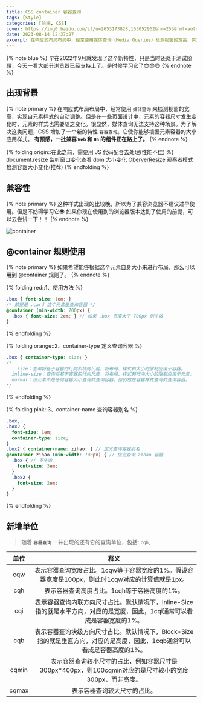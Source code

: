 ```yaml
---
title: CSS container 容器查询
tags: [Style]
categories: [前端, CSS]
cover: https://img0.baidu.com/it/u=2653173828,153052962&fm=253&fmt=auto&app=138&f=JPEG?w=947&h=500
date: 2023-08-14 12:37:27
excerpt: 在响应式布局布局中，经常使用媒体查询（Media Queries）检测视窗的宽高，实现自元素样式的自动调整。但是在一些页面设计中，元素的容器尺寸发生变化时，元素的样式也需要随之变化。很显然，媒体查询无法支持这种场景。为了解决这类问题，CSS 增加了一个新的特性 容器查询
---
```


<!-- # CSS container 容器查询 -->
{% note blue  %}
早在2022年9月就发现了这个新特性，只是当时还处于测试阶段，今天一看大部分浏览器已经支持上了。是时候学习它了😎😎😎
{% endnote %}

## 出现背景
{% note primary  %}
在响应式布局布局中，经常使用 `媒体查询` 来检测视窗的宽高，实现自元素样式的自动调整。但是在一些页面设计中，元素的容器尺寸发生变化时，元素的样式也需要随之变化。很显然，媒体查询无法支持这种场景。为了解决这类问题，CSS 增加了一个新的特性 `容器查询`。它使你能够根据元素容器的大小应用样式。
**有预感，一批兼容 `Web` 和 `H5` 的组件正在路上了。**
{% endnote %}



{% folding origin::在此之前，需要用 JS 代码配合去处理(性能不佳)  %}
document.resize 监听窗口变化查看 dom 大小变化
[OberverResize](/blog/2022/04/16/js/#Observer-—-观察者) 观察者模式检测容器大小变化(推荐)
{% endfolding %}

## 兼容性
{% note primary  %}
这种样式出现的比较晚，所以为了兼容浏览器不建议过早使用。但是不妨碍学习它😎
如果你现在使用到的浏览器版本达到了使用的前提，可以去尝试一下！！
{% endnote %}

![container](/images/container/container.jpg)

## @container 规则使用
{% note primary  %}
如果希望能够根据这个元素自身大小来进行布局，那么可以用到 @container 规则了。
{% endnote %}

{% folding red::1、使用方法  %}
```scss
.box { font-size: 1em; }
/* 前提是 .card 这个元素是查询容器 */
@container (min-width: 700px) {
  .box { font-size: 2em; } // 如果 .box 宽度大于 700px 则生效
}
```
{% endfolding %}

{% folding orange::2、container-type 定义查询容器  %}
```scss
.box { container-type: size; }
/*
	size：查询将基于容器的行向和块向尺度，将布局、样式和大小的限制应用于容器。
  inline-size：查询将基于容器的行向尺度，将布局、样式和行向大小的限制应用于元素。
  normal：该元素不是任何容器大小查询的查询容器，但仍然是容器样式查询的查询容器。
*/
```
{% endfolding %}

{% folding pink::3、container-name 查询容器别名  %}
```scss
.box,
.box2 {
  font-size: 1em;
  container-type: size;
}
.box2 { container-name: zihao; } // 定义查询容器别名
@container zihao (min-width: 700px) { // 指定查询 zihao 容器
  .box { // 不生效
    font-size: 3em;
  }
  .box2 {
    font-size: 2em;
  }
}
```
{% endfolding %}

## 新增单位

> 随着  **`容器查询`** 一并出现的还有它的查询单位，包括:  `cqh`,

| 单位  |                             释义                             |
| :---: | :----------------------------------------------------------: |
|  cqw  | 表示容器查询宽度占比。1cqw等于容器宽度的1%。假设容器宽度是100px，则此时1cqw对应的计算值就是1px。 |
|  cqh  |         表示容器查询高度占比。1cqh等于容器高度的1%。         |
|  cqi  | 表示容器查询内联方向尺寸占比。默认情况下，Inline-Size指的就是水平方向，对应的是宽度，因此，1cqi通常可以看成是容器宽度的1%。 |
|  cqb  | 表示容器查询块级方向尺寸占比。默认情况下，Block-Size指的就是垂直方向，对应的是高度，因此，1cqb通常可以看成是容器高度的1%。 |
| cqmin | 表示容器查询较小尺寸的占比，例如容器尺寸是300px*400px，则100cqmin对应的是尺寸较小的宽度300px，而非高度。 |
| cqmax |                 表示容器查询较大尺寸的占比。                 |
